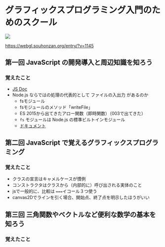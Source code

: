 # グラフィックスプログラミング入門のためのスクール

<img src="https://webgl.souhonzan.org/i/entry/1000/1145_001.jpg">

https://webgl.souhonzan.org/entry/?v=1145

## 第一回 JavaScript の開発導入と周辺知識を知ろう
### 覚えたこと
- [JS Doc](https://qiita.com/opengl-8080/items/a36679f7926f4cac0a81)
- Node.js ならではの処理の代表的として ファイルの入出力 があるのか
  - fsモジュール
  - fsモジュールのメソッド「writeFile」
  - ES 2015から出てきたアロー関数（即時関数）（003で出てきた）
  - ```fs``` モジュールは Node.js の標準ビルトインモジュール
  - [ドキュメント](https://nodejs.org/api/fs.html)

## 第二回 JavaScript で覚えるグラフィックスプログラミング
### 覚えたこと
- クラスの宣言はキャメルケースが慣例
- コンストラクタはクラスから（内部的に）呼び出される実体のこと
- jsで一般的に、比較は  ```===```イコール３つ使う
-  canvas2Dでラインを引く場合、開始点、終了点を明示したほうがいい


## 第三回 三角関数やベクトルなど便利な数学の基本を知ろう
### 覚えたこと